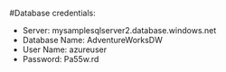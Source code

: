 #Database credentials:
- Server: mysamplesqlserver2.database.windows.net
- Database Name: AdventureWorksDW
- User Name: azureuser
- Password: Pa55w.rd
